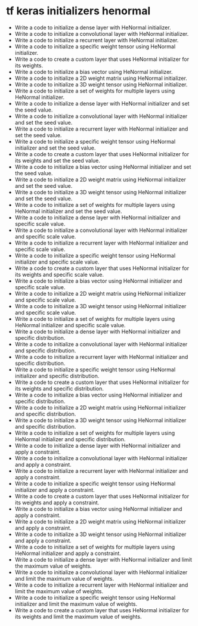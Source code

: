 # tf keras initializers henormal

- Write a code to initialize a dense layer with HeNormal initializer.
- Write a code to initialize a convolutional layer with HeNormal initializer.
- Write a code to initialize a recurrent layer with HeNormal initializer.
- Write a code to initialize a specific weight tensor using HeNormal initializer.
- Write a code to create a custom layer that uses HeNormal initializer for its weights.
- Write a code to initialize a bias vector using HeNormal initializer.
- Write a code to initialize a 2D weight matrix using HeNormal initializer.
- Write a code to initialize a 3D weight tensor using HeNormal initializer.
- Write a code to initialize a set of weights for multiple layers using HeNormal initializer.
- Write a code to initialize a dense layer with HeNormal initializer and set the seed value.
- Write a code to initialize a convolutional layer with HeNormal initializer and set the seed value.
- Write a code to initialize a recurrent layer with HeNormal initializer and set the seed value.
- Write a code to initialize a specific weight tensor using HeNormal initializer and set the seed value.
- Write a code to create a custom layer that uses HeNormal initializer for its weights and set the seed value.
- Write a code to initialize a bias vector using HeNormal initializer and set the seed value.
- Write a code to initialize a 2D weight matrix using HeNormal initializer and set the seed value.
- Write a code to initialize a 3D weight tensor using HeNormal initializer and set the seed value.
- Write a code to initialize a set of weights for multiple layers using HeNormal initializer and set the seed value.
- Write a code to initialize a dense layer with HeNormal initializer and specific scale value.
- Write a code to initialize a convolutional layer with HeNormal initializer and specific scale value.
- Write a code to initialize a recurrent layer with HeNormal initializer and specific scale value.
- Write a code to initialize a specific weight tensor using HeNormal initializer and specific scale value.
- Write a code to create a custom layer that uses HeNormal initializer for its weights and specific scale value.
- Write a code to initialize a bias vector using HeNormal initializer and specific scale value.
- Write a code to initialize a 2D weight matrix using HeNormal initializer and specific scale value.
- Write a code to initialize a 3D weight tensor using HeNormal initializer and specific scale value.
- Write a code to initialize a set of weights for multiple layers using HeNormal initializer and specific scale value.
- Write a code to initialize a dense layer with HeNormal initializer and specific distribution.
- Write a code to initialize a convolutional layer with HeNormal initializer and specific distribution.
- Write a code to initialize a recurrent layer with HeNormal initializer and specific distribution.
- Write a code to initialize a specific weight tensor using HeNormal initializer and specific distribution.
- Write a code to create a custom layer that uses HeNormal initializer for its weights and specific distribution.
- Write a code to initialize a bias vector using HeNormal initializer and specific distribution.
- Write a code to initialize a 2D weight matrix using HeNormal initializer and specific distribution.
- Write a code to initialize a 3D weight tensor using HeNormal initializer and specific distribution.
- Write a code to initialize a set of weights for multiple layers using HeNormal initializer and specific distribution.
- Write a code to initialize a dense layer with HeNormal initializer and apply a constraint.
- Write a code to initialize a convolutional layer with HeNormal initializer and apply a constraint.
- Write a code to initialize a recurrent layer with HeNormal initializer and apply a constraint.
- Write a code to initialize a specific weight tensor using HeNormal initializer and apply a constraint.
- Write a code to create a custom layer that uses HeNormal initializer for its weights and apply a constraint.
- Write a code to initialize a bias vector using HeNormal initializer and apply a constraint.
- Write a code to initialize a 2D weight matrix using HeNormal initializer and apply a constraint.
- Write a code to initialize a 3D weight tensor using HeNormal initializer and apply a constraint.
- Write a code to initialize a set of weights for multiple layers using HeNormal initializer and apply a constraint.
- Write a code to initialize a dense layer with HeNormal initializer and limit the maximum value of weights.
- Write a code to initialize a convolutional layer with HeNormal initializer and limit the maximum value of weights.
- Write a code to initialize a recurrent layer with HeNormal initializer and limit the maximum value of weights.
- Write a code to initialize a specific weight tensor using HeNormal initializer and limit the maximum value of weights.
- Write a code to create a custom layer that uses HeNormal initializer for its weights and limit the maximum value of weights.